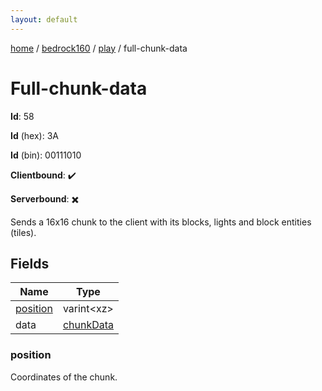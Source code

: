 ```yaml
---
layout: default
---
```


[home](/)  /  [bedrock160](/protocol/bedrock160)  /  [play](/protocol/bedrock160/play)  /  full-chunk-data

# Full-chunk-data

**Id**: 58

**Id** (hex): 3A

**Id** (bin): 00111010

**Clientbound**: ✔️

**Serverbound**: ✖️

Sends a 16x16 chunk to the client with its blocks, lights and block entities (tiles).

## Fields

Name | Type
---|---
[position](#position) | varint&lt;xz&gt;
data | [chunkData](/protocol/bedrock160/types/chunk-data)

### position

Coordinates of the chunk.

